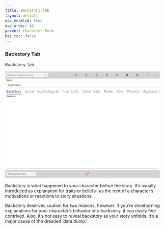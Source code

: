 ```yaml
---
title: Backstory Tab
layout: default
nav_enabled: true
nav_order: 48
parent: Character Form
has_toc: false
---
```

### Backstory Tab
Backstory Tab

![](../media/Character-Backstory-Tab.png)

 Backstory is what happened to your character before the story. It’s usually introduced as explanation  for traits or beliefs- as the root of a character’s motivations or reactions to story situations.

Backstory deserves caution for two reasons, however. If you’re shoehorning explanations for your character’s behavior into backstory, it can easily feel contrived. Also, it’s not easy to reveal backstory as your story unfolds. It’s a major cause of the dreaded ‘data dump.’
